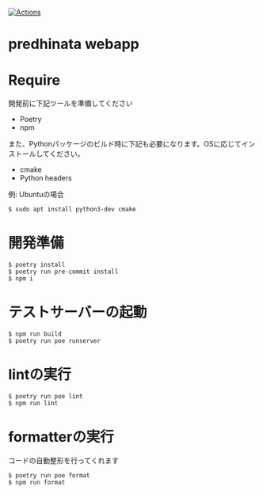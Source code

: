 [![Actions](https://github.com/konishi0125/predhinata_webapp/actions/workflows/main.yml/badge.svg?branch=main)](https://github.com/konishi0125/predhinata_webapp/actions/workflows/main.yml)
# predhinata webapp

# Require

開発前に下記ツールを準備してください

* Poetry
* npm

また、Pythonパッケージのビルド時に下記も必要になります。OSに応じてインストールしてください。

* cmake
* Python headers

例: Ubuntuの場合

```
$ sudo apt install python3-dev cmake
```


# 開発準備

```
$ poetry install
$ poetry run pre-commit install
$ npm i
```

# テストサーバーの起動

```
$ npm run build
$ poetry run poe runserver
```

# lintの実行

```
$ poetry run poe lint
$ npm run lint
```

# formatterの実行

コードの自動整形を行ってくれます

```
$ poetry run poe format
$ npm run format
```

